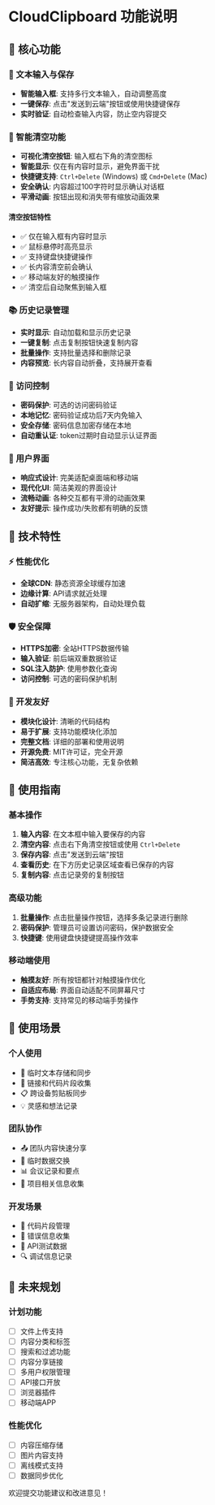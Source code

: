 # CloudClipboard 功能说明

## 🎯 核心功能

### 📝 文本输入与保存
- **智能输入框**: 支持多行文本输入，自动调整高度
- **一键保存**: 点击"发送到云端"按钮或使用快捷键保存
- **实时验证**: 自动检查输入内容，防止空内容提交

### 🧹 智能清空功能
- **可视化清空按钮**: 输入框右下角的清空图标
- **智能显示**: 仅在有内容时显示，避免界面干扰
- **快捷键支持**: `Ctrl+Delete` (Windows) 或 `Cmd+Delete` (Mac)
- **安全确认**: 内容超过100字符时显示确认对话框
- **平滑动画**: 按钮出现和消失带有缩放动画效果

#### 清空按钮特性
- ✅ 仅在输入框有内容时显示
- ✅ 鼠标悬停时高亮显示
- ✅ 支持键盘快捷键操作
- ✅ 长内容清空前会确认
- ✅ 移动端友好的触摸操作
- ✅ 清空后自动聚焦到输入框

### 📚 历史记录管理
- **实时显示**: 自动加载和显示历史记录
- **一键复制**: 点击复制按钮快速复制内容
- **批量操作**: 支持批量选择和删除记录
- **内容预览**: 长内容自动折叠，支持展开查看

### 🔐 访问控制
- **密码保护**: 可选的访问密码验证
- **本地记忆**: 密码验证成功后7天内免输入
- **安全存储**: 密码信息加密存储在本地
- **自动重认证**: token过期时自动显示认证界面

### 🎨 用户界面
- **响应式设计**: 完美适配桌面端和移动端
- **现代化UI**: 简洁美观的界面设计
- **流畅动画**: 各种交互都有平滑的动画效果
- **友好提示**: 操作成功/失败都有明确的反馈

## 🚀 技术特性

### ⚡ 性能优化
- **全球CDN**: 静态资源全球缓存加速
- **边缘计算**: API请求就近处理
- **自动扩缩**: 无服务器架构，自动处理负载

### 🛡️ 安全保障
- **HTTPS加密**: 全站HTTPS数据传输
- **输入验证**: 前后端双重数据验证
- **SQL注入防护**: 使用参数化查询
- **访问控制**: 可选的密码保护机制

### 🔧 开发友好
- **模块化设计**: 清晰的代码结构
- **易于扩展**: 支持功能模块化添加
- **完整文档**: 详细的部署和使用说明
- **开源免费**: MIT许可证，完全开源
- **简洁高效**: 专注核心功能，无复杂依赖

## 📱 使用指南

### 基本操作
1. **输入内容**: 在文本框中输入要保存的内容
2. **清空内容**: 点击右下角清空按钮或使用 `Ctrl+Delete`
3. **保存内容**: 点击"发送到云端"按钮
4. **查看历史**: 在下方历史记录区域查看已保存的内容
5. **复制内容**: 点击记录旁的复制按钮

### 高级功能
1. **批量操作**: 点击批量操作按钮，选择多条记录进行删除
2. **密码保护**: 管理员可设置访问密码，保护数据安全
3. **快捷键**: 使用键盘快捷键提高操作效率

### 移动端使用
- **触摸友好**: 所有按钮都针对触摸操作优化
- **自适应布局**: 界面自动适配不同屏幕尺寸
- **手势支持**: 支持常见的移动端手势操作

## 🎯 使用场景

### 个人使用
- 📝 临时文本存储和同步
- 🔗 链接和代码片段收集
- 📋 跨设备剪贴板同步
- 💡 灵感和想法记录

### 团队协作
- 📤 团队内容快速分享
- 🔄 临时数据交换
- 📊 会议记录和要点
- 🎯 项目相关信息收集

### 开发场景
- 🔧 代码片段管理
- 🐛 错误信息收集
- 📝 API测试数据
- 🔍 调试信息记录

## 🔮 未来规划

### 计划功能
- [ ] 文件上传支持
- [ ] 内容分类和标签
- [ ] 搜索和过滤功能
- [ ] 内容分享链接
- [ ] 多用户权限管理
- [ ] API接口开放
- [ ] 浏览器插件
- [ ] 移动端APP

### 性能优化
- [ ] 内容压缩存储
- [ ] 图片内容支持
- [ ] 离线模式支持
- [ ] 数据同步优化

欢迎提交功能建议和改进意见！